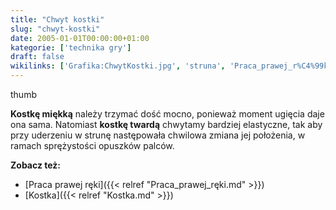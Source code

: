 ```yaml
---
title: "Chwyt kostki"
slug: "chwyt-kostki"
date: 2005-01-01T00:00:00+01:00
kategorie: ['technika gry']
draft: false
wikilinks: ['Grafika:ChwytKostki.jpg', 'struna', 'Praca_prawej_r%C4%99ki', 'Kostka']
---
```

thumb<!-- link nie odnosił się do niczego -->

**Kostkę miękką** należy trzymać dość mocno, ponieważ moment ugięcia
daje ona sama. Natomiast **kostkę twardą** chwytamy bardziej elastyczne,
tak aby przy uderzeniu w strunę<!-- link nie odnosił się do niczego --> następowała
chwilowa zmiana jej położenia, w ramach sprężystości opuszków palców.

**Zobacz też:**

  - [Praca prawej ręki]({{< relref "Praca_prawej_ręki.md" >}})
  - [Kostka]({{< relref "Kostka.md" >}})

